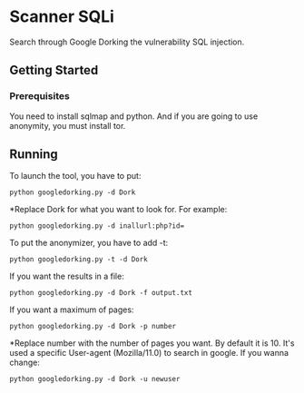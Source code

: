 # Scanner SQLi

Search through Google Dorking the vulnerability SQL injection.

## Getting Started

### Prerequisites

You need to install sqlmap and python. And if you are going to use anonymity, you must install tor.

## Running

To launch the tool, you have to put:
```
python googledorking.py -d Dork
```
*Replace Dork for what you want to look for. For example:
```
python googledorking.py -d inallurl:php?id=
```
To put the anonymizer, you have to add -t:
```
python googledorking.py -t -d Dork
```
If you want the results in a file:
```
python googledorking.py -d Dork -f output.txt
```
If you want a maximum of pages:
```
python googledorking.py -d Dork -p number
```
*Replace number with the number of pages you want. By default it is 10.
It's used a specific User-agent (Mozilla/11.0) to search in google. If you wanna change:
```
python googledorking.py -d Dork -u newuser
```


